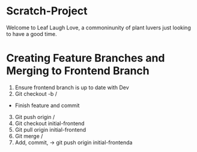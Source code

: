 # Scratch-Project

Welcome to Leaf Laugh Love, a commoninunity of plant luvers just looking to have a good time.

# Creating Feature Branches and Merging to Frontend Branch
1. Ensure frontend branch is up to date with Dev
2. Git checkout -b <your-name>/<featureName>
  - Finish feature and commit
3. Git push origin <your-name>/<featureName>
4. Git checkout initial-frontend
5. Git pull origin initial-frontend
6. Git merge <your-name>/<featureName>
7. Add, commit, -> git push origin initial-frontenda
